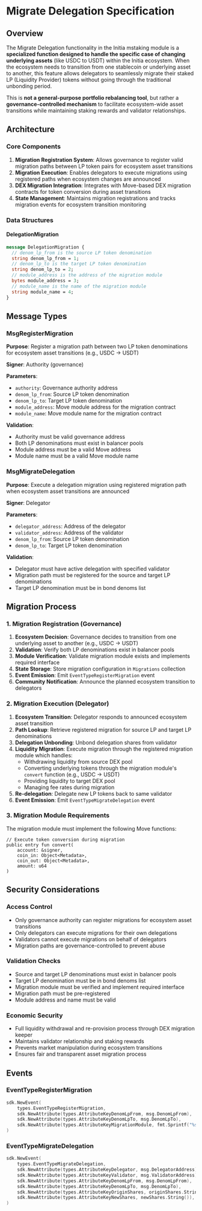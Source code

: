 # Migrate Delegation Specification

## Overview

The Migrate Delegation functionality in the Initia mstaking module is a **specialized function designed to handle the specific case of changing underlying assets** (like USDC to USDT) within the Initia ecosystem. When the ecosystem needs to transition from one stablecoin or underlying asset to another, this feature allows delegators to seamlessly migrate their staked LP (Liquidity Provider) tokens without going through the traditional unbonding period.

This is **not a general-purpose portfolio rebalancing tool**, but rather a **governance-controlled mechanism** to facilitate ecosystem-wide asset transitions while maintaining staking rewards and validator relationships.

## Architecture

### Core Components

1. **Migration Registration System**: Allows governance to register valid migration paths between LP token pairs for ecosystem asset transitions
2. **Migration Execution**: Enables delegators to execute migrations using registered paths when ecosystem changes are announced
3. **DEX Migration Integration**: Integrates with Move-based DEX migration contracts for token conversion during asset transitions
4. **State Management**: Maintains migration registrations and tracks migration events for ecosystem transition monitoring

### Data Structures

#### DelegationMigration

```protobuf
message DelegationMigration {
  // denom_lp_from is the source LP token denomination
  string denom_lp_from = 1;
  // denom_lp_to is the target LP token denomination
  string denom_lp_to = 2;
  // module_address is the address of the migration module
  bytes module_address = 3;
  // module_name is the name of the migration module
  string module_name = 4;
}
```

## Message Types

### MsgRegisterMigration

**Purpose**: Register a migration path between two LP token denominations for ecosystem asset transitions (e.g., USDC → USDT)

**Signer**: Authority (governance)

**Parameters**:

- `authority`: Governance authority address
- `denom_lp_from`: Source LP token denomination
- `denom_lp_to`: Target LP token denomination  
- `module_address`: Move module address for the migration contract
- `module_name`: Move module name for the migration contract

**Validation**:

- Authority must be valid governance address
- Both LP denominations must exist in balancer pools
- Module address must be a valid Move address
- Module name must be a valid Move module name

### MsgMigrateDelegation

**Purpose**: Execute a delegation migration using registered migration path when ecosystem asset transitions are announced

**Signer**: Delegator

**Parameters**:

- `delegator_address`: Address of the delegator
- `validator_address`: Address of the validator
- `denom_lp_from`: Source LP token denomination
- `denom_lp_to`: Target LP token denomination

**Validation**:

- Delegator must have active delegation with specified validator
- Migration path must be registered for the source and target LP denominations
- Target LP denomination must be in bond denoms list

## Migration Process

### 1. Migration Registration (Governance)

1. **Ecosystem Decision**: Governance decides to transition from one underlying asset to another (e.g., USDC → USDT)
2. **Validation**: Verify both LP denominations exist in balancer pools
3. **Module Verification**: Validate migration module exists and implements required interface
4. **State Storage**: Store migration configuration in `Migrations` collection
5. **Event Emission**: Emit `EventTypeRegisterMigration` event
6. **Community Notification**: Announce the planned ecosystem transition to delegators

### 2. Migration Execution (Delegator)

1. **Ecosystem Transition**: Delegator responds to announced ecosystem asset transition
2. **Path Lookup**: Retrieve registered migration for source LP and target LP denominations
3. **Delegation Unbonding**: Unbond delegation shares from validator
4. **Liquidity Migration**: Execute migration through the registered migration module which handles:
   - Withdrawing liquidity from source DEX pool
   - Converting underlying tokens through the migration module's `convert` function (e.g., USDC → USDT)
   - Providing liquidity to target DEX pool
   - Managing fee rates during migration
5. **Re-delegation**: Delegate new LP tokens back to same validator
6. **Event Emission**: Emit `EventTypeMigrateDelegation` event

### 3. Migration Module Requirements

The migration module must implement the following Move functions:

```move
// Execute token conversion during migration
public entry fun convert(
    account: &signer,
    coin_in: Object<Metadata>,
    coin_out: Object<Metadata>,
    amount: u64
)
```

## Security Considerations

### Access Control

- Only governance authority can register migrations for ecosystem asset transitions
- Only delegators can execute migrations for their own delegations
- Validators cannot execute migrations on behalf of delegators
- Migration paths are governance-controlled to prevent abuse

### Validation Checks

- Source and target LP denominations must exist in balancer pools
- Target LP denomination must be in bond denoms list
- Migration module must be verified and implement required interface
- Migration path must be pre-registered
- Module address and name must be valid

### Economic Security

- Full liquidity withdrawal and re-provision process through DEX migration keeper
- Maintains validator relationship and staking rewards
- Prevents market manipulation during ecosystem transitions
- Ensures fair and transparent asset migration process

## Events

### EventTypeRegisterMigration

```go
sdk.NewEvent(
    types.EventTypeRegisterMigration,
    sdk.NewAttribute(types.AttributeKeyDenomLpFrom, msg.DenomLpFrom),
    sdk.NewAttribute(types.AttributeKeyDenomLpTo, msg.DenomLpTo),
    sdk.NewAttribute(types.AttributeKeyMigrationModule, fmt.Sprintf("%s::%s", msg.ModuleAddress, msg.ModuleName)),
)
```

### EventTypeMigrateDelegation

```go
sdk.NewEvent(
    types.EventTypeMigrateDelegation,
    sdk.NewAttribute(types.AttributeKeyDelegator, msg.DelegatorAddress),
    sdk.NewAttribute(types.AttributeKeyValidator, msg.ValidatorAddress),
    sdk.NewAttribute(types.AttributeKeyDenomLpFrom, msg.DenomLpFrom),
    sdk.NewAttribute(types.AttributeKeyDenomLpTo, msg.DenomLpTo),
    sdk.NewAttribute(types.AttributeKeyOriginShares, originShares.String()),
    sdk.NewAttribute(types.AttributeKeyNewShares, newShares.String()),
)
```

